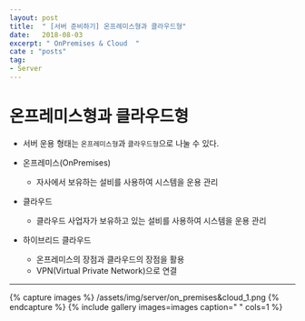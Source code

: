 ```yaml
---
layout: post
title:  " [서버 준비하기] 온프레미스형과 클라우드형"
date:   2018-08-03
excerpt: " OnPremises & Cloud  "
cate : "posts"
tag:
- Server
---
```


# 온프레미스형과 클라우드형

* 서버 운용 형태는 `온프레미스형`과 `클라우드형`으로 나눌 수 있다.

* 온프레미스(OnPremises)
    - 자사에서 보유하는 설비를 사용하여 시스템을 운용 관리

* 클라우드
    - 클라우드 사업자가 보유하고 있는 설비를 사용하여 시스템을 운용 관리

* 하이브리드 클라우드
    - 온프레미스의 장점과 클라우드의 장점을 활용
    - VPN(Virtual Private Network)으로 연결

---


{% capture images %}
    /assets/img/server/on_premises&cloud_1.png
{% endcapture %}
{% include gallery images=images caption=" " cols=1 %}

